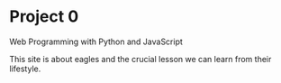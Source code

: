 # Project 0

Web Programming with Python and JavaScript

This site is about eagles and the crucial lesson we can learn from their lifestyle.

